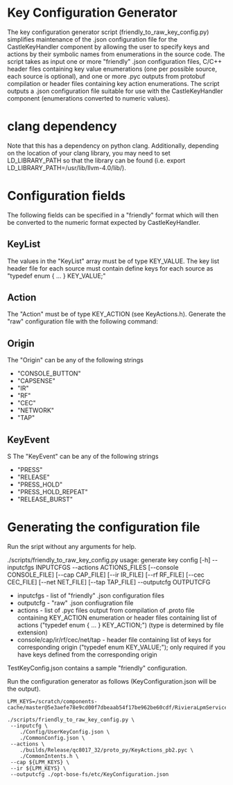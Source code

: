Key Configuration Generator
===========================

The key configuration generator script (friendly_to_raw_key_config.py) simplifies maintenance of the .json configuration file for the CastleKeyHandler component by allowing the user to specify keys and actions by their symbolic names from enumerations in the source code.  The script takes as input one or more "friendly" .json configuration files, C/C++ header files containing key value enumerations (one per possible source, each source is optional), and one or more .pyc outputs from protobuf compilation or header files containing key action enumerations.  The script outputs a .json configuration file suitable for use with the CastleKeyHandler component (enumerations converted to numeric values).

# clang dependency
Note that this has a dependency on python clang.  Additionally, depending on the location of your clang library, you may need to set LD_LIBRARY_PATH so that the library can be found (i.e. export LD_LIBRARY_PATH=/usr/lib/llvm-4.0/lib/).

# Configuration fields

The following fields can be specified in a "friendly" format which will then be converted to the numeric format expected by CastleKeyHandler.

## KeyList

The values in the "KeyList" array must be of type KEY_VALUE.  The key list header file for each source must contain define keys for each source as "typedef enum { ... } KEY_VALUE;"

## Action

The "Action" must be of type KEY_ACTION (see KeyActions.h).  Generate the "raw" configuration file with the following command:

## Origin

The "Origin" can be any of the following strings
* "CONSOLE_BUTTON"
* "CAPSENSE"
* "IR"
* "RF"
* "CEC"
* "NETWORK"
* "TAP"

## KeyEvent
S
The "KeyEvent" can be any of the following strings
* "PRESS"
* "RELEASE"
* "PRESS_HOLD"
* "PRESS_HOLD_REPEAT"
* "RELEASE_BURST"

# Generating the configuration file

Run the sript without any arguments for help.

./scripts/friendly_to_raw_key_config.py 
usage: generate key config [-h] --inputcfgs INPUTCFGS --actions ACTIONS_FILES
                           [--console CONSOLE_FILE] [--cap CAP_FILE]
                           [--ir IR_FILE] [--rf RF_FILE] [--cec CEC_FILE]
                           [--net NET_FILE] [--tap TAP_FILE] --outputcfg
                           OUTPUTCFG

* inputcfgs -  list of "friendly" .json configuration files
* outputcfg - "raw" .json confiugration file
* actions - list of .pyc files output from compilation of .proto file containing KEY_ACTION enumeration or header files containing list of actions ("typedef enum { ... } KEY_ACTION;") (type is determined by file extension)
* console/cap/ir/rf/cec/net/tap - header file containing list of keys for corresponding origin ("typedef enum KEY_VALUE;"); only required if you have keys defined from the corresponding origin

TestKeyConfig.json contains a sample "friendly" configuration.  

Run the configuration generator as follows (KeyConfiguration.json will be the output).


```
LPM_KEYS=/scratch/components-cache/master@5e3aefe78e9cd00f7dbeaab54f17be962be60cdf/RivieraLpmService/source/LPMIPC/LPM_KeyValues.h

./scripts/friendly_to_raw_key_config.py \
 --inputcfg \
    ./Config/UserKeyConfig.json \
    ./CommonConfig.json \
 --actions \
    ./builds/Release/qc8017_32/proto_py/KeyActions_pb2.pyc \
    ./CommonIntents.h \
 --cap ${LPM_KEYS} \
 --ir ${LPM_KEYS} \
 --outputcfg ./opt-bose-fs/etc/KeyConfiguration.json
```

